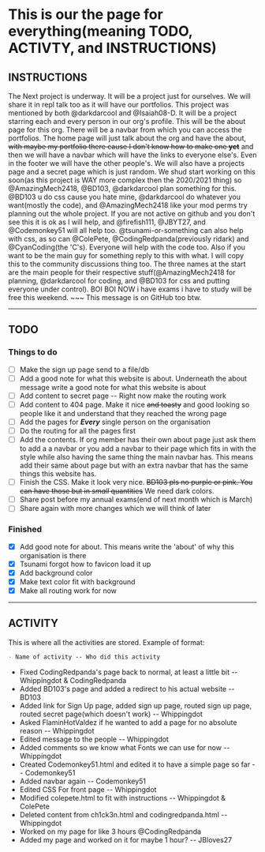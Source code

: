 # This is our the page for everything(meaning TODO, ACTIVTY, and INSTRUCTIONS)

## INSTRUCTIONS

The Next project is underway. It will be a project just for ourselves. We will share it in repl talk too as it will have our portfolios. This project was mentioned by both @darkdarcool and @Isaiah08-D. It will be a project starring each and every person in our org's profile. This will be the about page for this org. There will be a navbar from which you can access the portfolios. The home page will just talk about the org and have the about, ~~with maybe my portfolio there cause I don't know how to make one **yet**~~ and then we will have a navbar which will have the links to everyone else's. Even in the footer we will have the other people's. We will also have a projects page and a secret page which is just random. We shud start working on this soon(as this project is WAY more complex then the 2020/2021 thing) so @AmazingMech2418, @BD103, @darkdarcool plan something for this. @BD103 u do css cause you hate mine, @darkdarcool do whatever you want(mostly the code), and @AmazingMech2418 like your mod perms try planning out the whole project. If you are not active on github and you don't see this it is ok as I will help, and @firefish111, @JBYT27, and @Codemonkey51 will all help too. @tsunami-or-something can also help with css, as so can @ColePete, @CodingRedpanda(previously ridark) and @CyanCoding(the 'C's). Everyone will help with the code too. Also if you want to be the main guy for something reply to this with what. I will copy this to the community discussions thing too. The three names at the start are the main people for their respective stuff(@AmazingMech2418 for planning, @darkdarcool for coding, and @BD103 for css and putting everyone under control). BOI BOI NOW i have exams i have to study will be free this weekend. ~~~ This message is on GitHub too btw.

---

## TODO

### Things to do

- [ ] Make the sign up page send to a file/db
- [ ] Add a good note for what this website is about. Underneath the about message write a good note for what this website is about
- [ ] Add content to secret page -- Right now make the routing work
- [ ] Add content to 404 page. Make it nice ~~and toasty~~ and good looking so people like it and understand that they reached the wrong page
- [ ] Add the pages for **_Every_** single person on the organisation
- [ ] Do the routing for all the pages first
- [ ] Add the contents. If org member has their own about page just ask them to add a a navbar or you add a navbar to their page which fits in with the style while also having the same thing the main navbar has. This means add their same about page but with an extra navbar that has the same things this website has.
- [ ] Finish the CSS. Make it look very nice. ~~BD103 pls no purple or pink. You can have those but in _small_ quantities~~ We need dark colors.
- [ ] Share post before my annual exams(end of next month which is March)
- [ ] Share again with more changes which we will think of later

### Finished

- [X] Add good note for about. This means write the 'about' of why this organisation is there
- [X] Tsunami forgot how to favicon load it up
- [X] Add background color
- [X] Make text color fit with background
- [X] Make all routing work for now

---

## ACTIVITY

This is where all the activities are stored. Example of format:
```markdown
- Name of activity -- Who did this activity
```
- Fixed CodingRedpanda's page back to normal, at least a little bit -- Whippingdot & CodingRedpanda
- Added BD103's page and added a redirect to his actual website -- BD103
- Added link for Sign Up page, added sign up page, routed sign up page, routed secret page(which doesn't work) -- Whippingdot
- Asked FlaminHotValdez if he wanted to add a page for no absolute reason -- Whippingdot
- Edited message to the people -- Whippingdot
- Added comments so we know what Fonts we can use for now -- Whippingdot
- Created Codemonkey51.html and edited it to have a simple page so far -- Codemonkey51
- Added navbar again -- Codemonkey51
- Edited CSS For front page -- Whippingdot
- Modified colepete.html to fit with instructions -- Whippingdot & ColePete
- Deleted content from ch1ck3n.html and codingredpanda.html -- Whippingdot
- Worked on my page for like 3 hours @CodingRedpanda
- Added my page and worked on it for maybe 1 hour? -- JBloves27